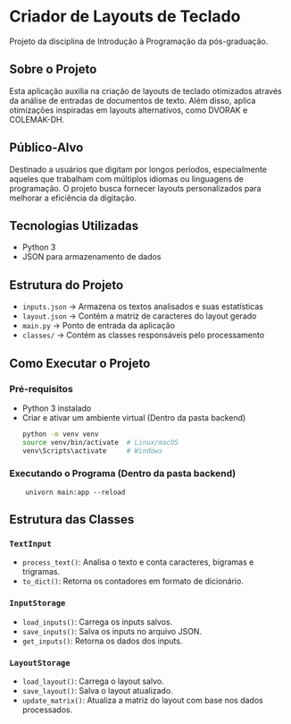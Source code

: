 # Criador de Layouts de Teclado

Projeto da disciplina de Introdução à Programação da pós-graduação.

## Sobre o Projeto
Esta aplicação auxilia na criação de layouts de teclado otimizados através da análise de entradas de documentos de texto. Além disso, aplica otimizações inspiradas em layouts alternativos, como DVORAK e COLEMAK-DH.

## Público-Alvo
Destinado a usuários que digitam por longos períodos, especialmente aqueles que trabalham com múltiplos idiomas ou linguagens de programação. O projeto busca fornecer layouts personalizados para melhorar a eficiência da digitação.

## Tecnologias Utilizadas
- Python 3
- JSON para armazenamento de dados

## Estrutura do Projeto
- `inputs.json` → Armazena os textos analisados e suas estatísticas
- `layout.json` → Contém a matriz de caracteres do layout gerado
- `main.py` → Ponto de entrada da aplicação
- `classes/` → Contém as classes responsáveis pelo processamento

## Como Executar o Projeto
### Pré-requisitos
- Python 3 instalado
- Criar e ativar um ambiente virtual (Dentro da pasta backend)
  ```sh
  python -m venv venv
  source venv/bin/activate  # Linux/macOS
  venv\Scripts\activate     # Windows
  ```

### Executando o Programa (Dentro da pasta backend)
```
	univorn main:app --reload
```

## Estrutura das Classes
### `TextInput`
- `process_text()`: Analisa o texto e conta caracteres, bigramas e trigramas.
- `to_dict()`: Retorna os contadores em formato de dicionário.

### `InputStorage`
- `load_inputs()`: Carrega os inputs salvos.
- `save_inputs()`: Salva os inputs no arquivo JSON.
- `get_inputs()`: Retorna os dados dos inputs.

### `LayoutStorage`
- `load_layout()`: Carrega o layout salvo.
- `save_layout()`: Salva o layout atualizado.
- `update_matrix()`: Atualiza a matriz do layout com base nos dados processados.

